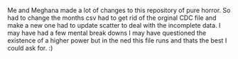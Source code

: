 Me and Meghana made a lot of changes to this repository of pure horror. So had to change the months csv had to get rid of the orginal CDC file and make a new one had to update scatter to deal with the incomplete data. I may have had a few mental break downs I  may have questioned the existence of a higher power but in the ned this file runs and thats the best I could ask for. :)
